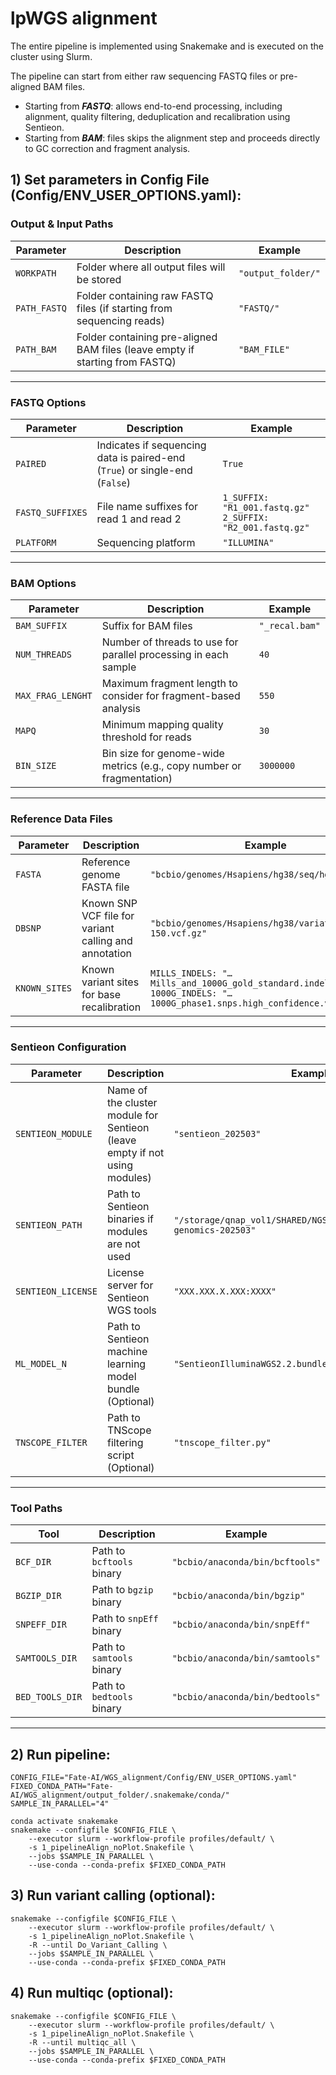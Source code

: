# lpWGS alignment

The entire pipeline is implemented using Snakemake and is executed on the cluster using Slurm.

The pipeline can start from either raw sequencing FASTQ files or pre-aligned BAM files.
- Starting from ***FASTQ***: allows end-to-end processing, including alignment, quality filtering, deduplication and recalibration using Sentieon.
- Starting from ***BAM***: files skips the alignment step and proceeds directly to GC correction and fragment analysis.

## 1) Set parameters in Config File (Config/ENV_USER_OPTIONS.yaml): 

### Output & Input Paths

| Parameter | Description | Example |
|-----------|-------------|---------|
| `WORKPATH` | Folder where all output files will be stored | `"output_folder/"` |
| `PATH_FASTQ` | Folder containing raw FASTQ files (if starting from sequencing reads) | `"FASTQ/"` |
| `PATH_BAM` | Folder containing pre-aligned BAM files (leave empty if starting from FASTQ) | `"BAM_FILE"` |

---

### FASTQ Options

| Parameter | Description | Example |
|-----------|-------------|---------|
| `PAIRED` | Indicates if sequencing data is paired-end (`True`) or single-end (`False`) | `True` |
| `FASTQ_SUFFIXES` | File name suffixes for read 1 and read 2 | `1_SUFFIX: "R1_001.fastq.gz"`<br>`2_SUFFIX: "R2_001.fastq.gz"` |
| `PLATFORM` | Sequencing platform | `"ILLUMINA"` |

---

### BAM Options

| Parameter | Description | Example |
|-----------|-------------|---------|
| `BAM_SUFFIX` | Suffix for BAM files | `"_recal.bam"` |
| `NUM_THREADS` | Number of threads to use for parallel processing in each sample | `40` |
| `MAX_FRAG_LENGHT` | Maximum fragment length to consider for fragment-based analysis | `550` |
| `MAPQ` | Minimum mapping quality threshold for reads | `30` |
| `BIN_SIZE` | Bin size for genome-wide metrics (e.g., copy number or fragmentation) | `3000000` |

---

### Reference Data Files

| Parameter | Description | Example |
|-----------|-------------|---------|
| `FASTA` | Reference genome FASTA file | `"bcbio/genomes/Hsapiens/hg38/seq/hg38.fa"` |
| `DBSNP` | Known SNP VCF file for variant calling and annotation | `"bcbio/genomes/Hsapiens/hg38/variation/dbsnp-150.vcf.gz"` |
| `KNOWN_SITES` | Known variant sites for base recalibration | `MILLS_INDELS: "…Mills_and_1000G_gold_standard.indels.vcf.gz"`<br>`1000G_INDELS: "…1000G_phase1.snps.high_confidence.vcf.gz"` |

---

### Sentieon Configuration 

| Parameter | Description | Example |
|-----------|-------------|---------|
| `SENTIEON_MODULE` | Name of the cluster module for Sentieon (leave empty if not using modules) | `"sentieon_202503"` |
| `SENTIEON_PATH` | Path to Sentieon binaries if modules are not used | `"/storage/qnap_vol1/SHARED/NGSTOOLS/SENTIEON/sentieon-genomics-202503"` |
| `SENTIEON_LICENSE` | License server for Sentieon WGS tools | `"XXX.XXX.X.XXX:XXXX"` |
| `ML_MODEL_N` | Path to Sentieon machine learning model bundle (Optional) | `"SentieonIlluminaWGS2.2.bundle"` |
| `TNSCOPE_FILTER` | Path to TNScope filtering script (Optional) | `"tnscope_filter.py"` |

---

### Tool Paths

| Tool | Description | Example |
|------|-------------|---------|
| `BCF_DIR` | Path to `bcftools` binary | `"bcbio/anaconda/bin/bcftools"` |
| `BGZIP_DIR` | Path to `bgzip` binary | `"bcbio/anaconda/bin/bgzip"` |
| `SNPEFF_DIR` | Path to `snpEff` binary | `"bcbio/anaconda/bin/snpEff"` |
| `SAMTOOLS_DIR` | Path to `samtools` binary | `"bcbio/anaconda/bin/samtools"` |
| `BED_TOOLS_DIR` | Path to `bedtools` binary | `"bcbio/anaconda/bin/bedtools"` |

---


## 2) Run pipeline: 

```
CONFIG_FILE="Fate-AI/WGS_alignment/Config/ENV_USER_OPTIONS.yaml"
FIXED_CONDA_PATH="Fate-AI/WGS_alignment/output_folder/.snakemake/conda/"
SAMPLE_IN_PARALLEL="4"

conda activate snakemake
snakemake --configfile $CONFIG_FILE \
	--executor slurm --workflow-profile profiles/default/ \
	-s 1_pipelineAlign_noPlot.Snakefile \
	--jobs $SAMPLE_IN_PARALLEL \
	--use-conda --conda-prefix $FIXED_CONDA_PATH
```

## 3) Run variant calling (optional):  
```
snakemake --configfile $CONFIG_FILE \
	--executor slurm --workflow-profile profiles/default/ \
	-s 1_pipelineAlign_noPlot.Snakefile \
	-R --until Do_Variant_Calling \
	--jobs $SAMPLE_IN_PARALLEL \
	--use-conda --conda-prefix $FIXED_CONDA_PATH
```

## 4) Run multiqc (optional):  
```
snakemake --configfile $CONFIG_FILE \
	--executor slurm --workflow-profile profiles/default/ \
	-s 1_pipelineAlign_noPlot.Snakefile \
	-R --until multiqc_all \
	--jobs $SAMPLE_IN_PARALLEL \
	--use-conda --conda-prefix $FIXED_CONDA_PATH
```
